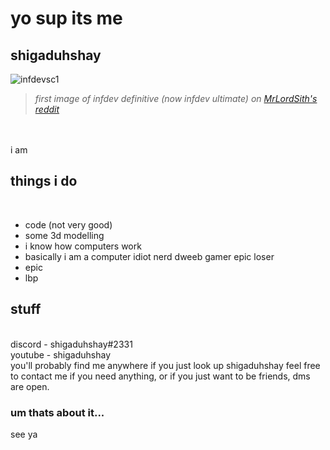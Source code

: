 # yo sup its me
## shigaduhshay
![infdevsc1](https://preview.redd.it/icyj5s59dip51.png?auto=webp&s=e6ebdbf074650313f70e7f109ec3d45d7ecd2706) <br>
>*first image of infdev definitive (now infdev ultimate) on [MrLordSith's reddit](https://www.reddit.com/r/GoldenAgeMinecraft/comments/j07qo3/no_this_is_not_a_joke/)*
<br>
<br>
i am
<h2>things i do</h2> <br>
<ul>
<li>code (not very good)</li>
<li>some 3d modelling</li>
<li>i know how computers work</li>
<li>basically i am a computer idiot nerd dweeb gamer epic loser</li>
<li>epic</li>
  <li>lbp</li>
</ul>
<h2>stuff</h2>
<br>
discord - shigaduhshay#2331 <br>
youtube - shigaduhshay <br>
you'll probably find me anywhere if you just look up shigaduhshay
feel free to contact me if you need anything, or if you just want to be friends, dms are open. <br>
<h3>um thats about it...</h3>
see ya
